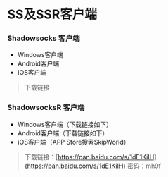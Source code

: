 # SS及SSR客户端

### Shadowsocks 客户端

* Windows客户端
* Android客户端
* iOS客户端

> 下载链接

### ShadowsocksR 客户端

* Windows客户端（下载链接如下）
* Android客户端（下载链接如下）
* iOS客户端（APP Store搜索SkipWorld）

> 下载链接：[https://pan.baidu.com/s/1dE1KiIH](https://pan.baidu.com/s/1dE1KiIH) 密码：mh9f



